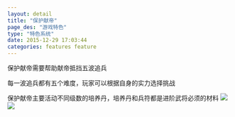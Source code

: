 ```yaml
---
layout: detail
title: "保护献帝"
page_des: "游戏特色"
type: "特色系统"
date: 2015-12-29 17:03:44
categories: features feature
---
```

<p>保护献帝需要帮助献帝抵挡五波追兵
<p>每一波追兵都有五个难度，玩家可以根据自身的实力选择挑战
<p>保护献帝主要活动不同级数的培养丹，培养丹和兵符都是进阶武将必须的材料



<img src="http://dev.36b.me/current/diaochan/img/resource/ziliao/001-1.jpg"/>
<img src="http://dev.36b.me/current/diaochan/img/resource/ziliao/001-2.jpg"/>